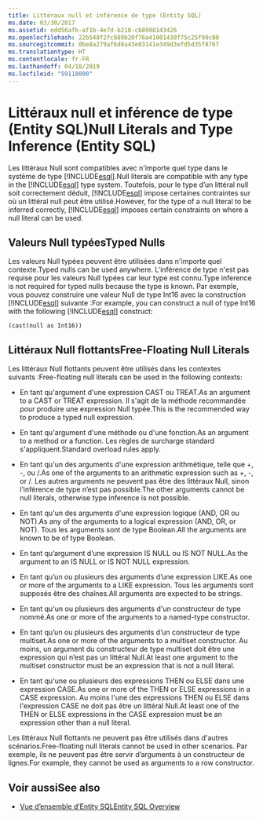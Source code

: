 ```yaml
---
title: Littéraux null et inférence de type (Entity SQL)
ms.date: 03/30/2017
ms.assetid: edd56afb-af1b-4e7d-b210-cb8998143426
ms.openlocfilehash: 22b548f2fc889b20f76a41001438f75c25f99c00
ms.sourcegitcommit: 0be8a279af6d8a43e03141e349d3efd5d35f8767
ms.translationtype: HT
ms.contentlocale: fr-FR
ms.lasthandoff: 04/18/2019
ms.locfileid: "59118090"
---
```

# <a name="null-literals-and-type-inference-entity-sql"></a><span data-ttu-id="c51ce-102">Littéraux null et inférence de type (Entity SQL)</span><span class="sxs-lookup"><span data-stu-id="c51ce-102">Null Literals and Type Inference (Entity SQL)</span></span>
<span data-ttu-id="c51ce-103">Les littéraux Null sont compatibles avec n'importe quel type dans le système de type [!INCLUDE[esql](../../../../../../includes/esql-md.md)].</span><span class="sxs-lookup"><span data-stu-id="c51ce-103">Null literals are compatible with any type in the [!INCLUDE[esql](../../../../../../includes/esql-md.md)] type system.</span></span> <span data-ttu-id="c51ce-104">Toutefois, pour le type d’un littéral null soit correctement déduit, [!INCLUDE[esql](../../../../../../includes/esql-md.md)] impose certaines contraintes sur où un littéral null peut être utilisé.</span><span class="sxs-lookup"><span data-stu-id="c51ce-104">However, for the type of a null literal to be inferred correctly, [!INCLUDE[esql](../../../../../../includes/esql-md.md)] imposes certain constraints on where a null literal can be used.</span></span>  
  
## <a name="typed-nulls"></a><span data-ttu-id="c51ce-105">Valeurs Null typées</span><span class="sxs-lookup"><span data-stu-id="c51ce-105">Typed Nulls</span></span>  
 <span data-ttu-id="c51ce-106">Les valeurs Null typées peuvent être utilisées dans n'importe quel contexte.</span><span class="sxs-lookup"><span data-stu-id="c51ce-106">Typed nulls can be used anywhere.</span></span> <span data-ttu-id="c51ce-107">L'inférence de type n'est pas requise pour les valeurs Null typées car leur type est connu.</span><span class="sxs-lookup"><span data-stu-id="c51ce-107">Type inference is not required for typed nulls because the type is known.</span></span> <span data-ttu-id="c51ce-108">Par exemple, vous pouvez construire une valeur Null de type Int16 avec la construction [!INCLUDE[esql](../../../../../../includes/esql-md.md)] suivante :</span><span class="sxs-lookup"><span data-stu-id="c51ce-108">For example, you can construct a null of type Int16 with the following [!INCLUDE[esql](../../../../../../includes/esql-md.md)] construct:</span></span>  
  
 `(cast(null as Int16))`  
  
## <a name="free-floating-null-literals"></a><span data-ttu-id="c51ce-109">Littéraux Null flottants</span><span class="sxs-lookup"><span data-stu-id="c51ce-109">Free-Floating Null Literals</span></span>  
 <span data-ttu-id="c51ce-110">Les littéraux Null flottants peuvent être utilisés dans les contextes suivants :</span><span class="sxs-lookup"><span data-stu-id="c51ce-110">Free-floating null literals can be used in the following contexts:</span></span>  
  
-   <span data-ttu-id="c51ce-111">En tant qu'argument d'une expression CAST ou TREAT.</span><span class="sxs-lookup"><span data-stu-id="c51ce-111">As an argument to a CAST or TREAT expression.</span></span> <span data-ttu-id="c51ce-112">Il s'agit de la méthode recommandée pour produire une expression Null typée.</span><span class="sxs-lookup"><span data-stu-id="c51ce-112">This is the recommended way to produce a typed null expression.</span></span>  
  
-   <span data-ttu-id="c51ce-113">En tant qu'argument d'une méthode ou d'une fonction.</span><span class="sxs-lookup"><span data-stu-id="c51ce-113">As an argument to a method or a function.</span></span> <span data-ttu-id="c51ce-114">Les règles de surcharge standard s'appliquent.</span><span class="sxs-lookup"><span data-stu-id="c51ce-114">Standard overload rules apply.</span></span>  
  
-   <span data-ttu-id="c51ce-115">En tant qu'un des arguments d'une expression arithmétique, telle que +, -, ou /.</span><span class="sxs-lookup"><span data-stu-id="c51ce-115">As one of the arguments to an arithmetic expression such as +, -, or /.</span></span> <span data-ttu-id="c51ce-116">Les autres arguments ne peuvent pas être des littéraux Null, sinon l’inférence de type n’est pas possible.</span><span class="sxs-lookup"><span data-stu-id="c51ce-116">The other arguments cannot be null literals, otherwise type inference is not possible.</span></span>  
  
-   <span data-ttu-id="c51ce-117">En tant qu'un des arguments d'une expression logique (AND, OR ou NOT).</span><span class="sxs-lookup"><span data-stu-id="c51ce-117">As any of the arguments to a logical expression (AND, OR, or NOT).</span></span> <span data-ttu-id="c51ce-118">Tous les arguments sont de type Boolean.</span><span class="sxs-lookup"><span data-stu-id="c51ce-118">All the arguments are known to be of type Boolean.</span></span>  
  
-   <span data-ttu-id="c51ce-119">En tant qu’argument d’une expression IS NULL ou IS NOT NULL.</span><span class="sxs-lookup"><span data-stu-id="c51ce-119">As the argument to an IS NULL or IS NOT NULL expression.</span></span>  
  
-   <span data-ttu-id="c51ce-120">En tant qu’un ou plusieurs des arguments d’une expression LIKE.</span><span class="sxs-lookup"><span data-stu-id="c51ce-120">As one or more of the arguments to a LIKE expression.</span></span> <span data-ttu-id="c51ce-121">Tous les arguments sont supposés être des chaînes.</span><span class="sxs-lookup"><span data-stu-id="c51ce-121">All arguments are expected to be strings.</span></span>  
  
-   <span data-ttu-id="c51ce-122">En tant qu'un ou plusieurs des arguments d'un constructeur de type nommé.</span><span class="sxs-lookup"><span data-stu-id="c51ce-122">As one or more of the arguments to a named-type constructor.</span></span>  
  
-   <span data-ttu-id="c51ce-123">En tant qu’un ou plusieurs des arguments d’un constructeur de type multiset.</span><span class="sxs-lookup"><span data-stu-id="c51ce-123">As one or more of the arguments to a multiset constructor.</span></span> <span data-ttu-id="c51ce-124">Au moins, un argument du constructeur de type multiset doit être une expression qui n’est pas un littéral Null.</span><span class="sxs-lookup"><span data-stu-id="c51ce-124">At least one argument to the multiset constructor must be an expression that is not a null literal.</span></span>  
  
-   <span data-ttu-id="c51ce-125">En tant qu'une ou plusieurs des expressions THEN ou ELSE dans une expression CASE.</span><span class="sxs-lookup"><span data-stu-id="c51ce-125">As one or more of the THEN or ELSE expressions in a CASE expression.</span></span> <span data-ttu-id="c51ce-126">Au moins l'une des expressions THEN ou ELSE dans l'expression CASE ne doit pas être un littéral Null.</span><span class="sxs-lookup"><span data-stu-id="c51ce-126">At least one of the THEN or ELSE expressions in the CASE expression must be an expression other than a null literal.</span></span>  
  
 <span data-ttu-id="c51ce-127">Les littéraux Null flottants ne peuvent pas être utilisés dans d'autres scénarios.</span><span class="sxs-lookup"><span data-stu-id="c51ce-127">Free-floating null literals cannot be used in other scenarios.</span></span> <span data-ttu-id="c51ce-128">Par exemple, ils ne peuvent pas être servir d’arguments à un constructeur de lignes.</span><span class="sxs-lookup"><span data-stu-id="c51ce-128">For example,  they cannot be used as arguments to a row constructor.</span></span>  
  
## <a name="see-also"></a><span data-ttu-id="c51ce-129">Voir aussi</span><span class="sxs-lookup"><span data-stu-id="c51ce-129">See also</span></span>

- [<span data-ttu-id="c51ce-130">Vue d’ensemble d’Entity SQL</span><span class="sxs-lookup"><span data-stu-id="c51ce-130">Entity SQL Overview</span></span>](../../../../../../docs/framework/data/adonet/ef/language-reference/entity-sql-overview.md)
